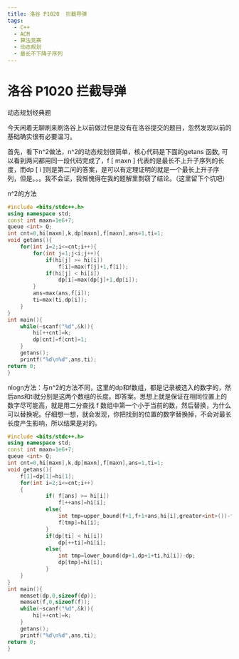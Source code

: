 ```yaml
---
title: 洛谷 P1020  拦截导弹
tags:
  - C++
  - ACM
  - 算法竞赛
  - 动态规划
  - 最长不下降子序列
---
```


# 洛谷 P1020  拦截导弹

动态规划经典题

今天闲着无聊刷来刷洛谷上以前做过但是没有在洛谷提交的题目，忽然发现以前的基础确实很有必要温习。

首先，看下n^2做法，n^2的动态规划很简单，核心代码是下面的getans 函数, 可以看到两问都用同一段代码完成了，f [ maxn ] 代表的是最长不上升子序列的长度，而dp [ i ]则是第二问的答案，是可以有定理证明的就是一个最长上升子序列，但是。。。我不会证，我惭愧得在我的题解里剽窃了结论。（这里留下个坑吧）

n^2的方法

```c++
#include <bits/stdc++.h>
using namespace std;
const int maxn=1e6+7;
queue <int> Q;
int cnt=0,hi[maxn],k,dp[maxn],f[maxn],ans=1,ti=1;
void getans(){
    for(int i=2;i<=cnt;i++){
        for(int j=1;j<i;j++){
            if(hi[j] >= hi[i])
                f[i]=max(f[j]+1,f[i]);
            if(hi[j] < hi[i])
                dp[i]=max(dp[j]+1,dp[i]);
        }
        ans=max(ans,f[i]);
        ti=max(ti,dp[i]);
    }
}
int main(){
    while(~scanf("%d",&k)){
        hi[++cnt]=k;
        dp[cnt]=f[cnt]=1;
    }
    getans();
    printf("%d\n%d",ans,ti);
return 0;
}
```

nlogn方法：与n^2的方法不同，这里的dp和f数组，都是记录被选入的数字的，然后ans和ti就分别是这两个数组的长度。即答案。思想上就是保证在相同位置上的数字尽可能高，就是用二分查找 f 数组中第一个小于当前的数，然后替换，为什么可以替换呢。仔细想一想，就会发现，你把找到的位置的数字替换掉，不会对最长长度产生影响，所以结果是对的。

```c++
#include <bits/stdc++.h>
using namespace std;
const int maxn=1e6+7;
queue <int> Q;
int cnt=0,hi[maxn],k,dp[maxn],f[maxn],ans=1,ti=1;
void getans(){
    f[1]=dp[1]=hi[1];
    for(int i=2;i<=cnt;i++)
    {
            if( f[ans] >= hi[i])
                f[++ans]=hi[i];
            else{
                int tmp=upper_bound(f+1,f+1+ans,hi[i],greater<int>())-f;//此处
                f[tmp]=hi[i];
            }
            if(dp[ti] < hi[i])
                dp[++ti]=hi[i];
            else{
                int tmp=lower_bound(dp+1,dp+1+ti,hi[i])-dp;
                dp[tmp]=hi[i];
            }
    }
}
int main(){
    memset(dp,0,sizeof(dp));
    memset(f,0,sizeof(f));
    while(~scanf("%d",&k)){
        hi[++cnt]=k;
    }
    getans();
    printf("%d\n%d",ans,ti);
return 0;
}
```


